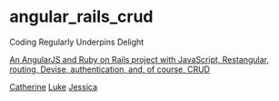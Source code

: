 # angular_rails_crud
Coding Regularly Underpins Delight

[An AngularJS and Ruby on Rails project with JavaScript, Restangular, routing, Devise, authentication, and, of course, CRUD](http://www.vikingcodeschool.com)

[Catherine](https://github.com/khopsickle/assignment_angular_rails_crud.git)
[Luke](https://github.com/luke-schleicher/assignment_angular_rails_crud.git)
[Jessica](https://github.com/JessicaGillan/assignment_angular_rails_crud.git)